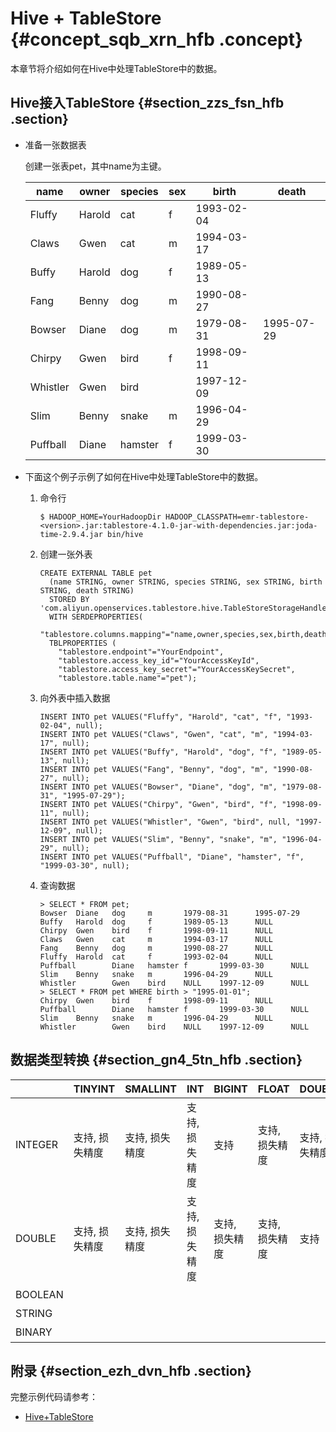 # Hive + TableStore {#concept_sqb_xrn_hfb .concept}

本章节将介绍如何在Hive中处理TableStore中的数据。

## Hive接入TableStore {#section_zzs_fsn_hfb .section}

-   准备一张数据表

    创建一张表pet，其中name为主键。

    |name|owner|species|sex|birth|death|
    |----|-----|-------|---|-----|-----|
    |Fluffy|Harold|cat|f|1993-02-04| |
    |Claws|Gwen|cat|m|1994-03-17| |
    |Buffy|Harold|dog|f|1989-05-13| |
    |Fang|Benny|dog|m|1990-08-27| |
    |Bowser|Diane|dog|m|1979-08-31|1995-07-29|
    |Chirpy|Gwen|bird|f|1998-09-11| |
    |Whistler|Gwen|bird| |1997-12-09| |
    |Slim|Benny|snake|m|1996-04-29| |
    |Puffball|Diane|hamster|f|1999-03-30| |

-   下面这个例子示例了如何在Hive中处理TableStore中的数据。
    1.  命令行

        ```
        $ HADOOP_HOME=YourHadoopDir HADOOP_CLASSPATH=emr-tablestore-<version>.jar:tablestore-4.1.0-jar-with-dependencies.jar:joda-time-2.9.4.jar bin/hive
        ```

    2.  创建一张外表

        ```
        CREATE EXTERNAL TABLE pet
          (name STRING, owner STRING, species STRING, sex STRING, birth STRING, death STRING)
          STORED BY 'com.aliyun.openservices.tablestore.hive.TableStoreStorageHandler'
          WITH SERDEPROPERTIES(
            "tablestore.columns.mapping"="name,owner,species,sex,birth,death")
          TBLPROPERTIES (
            "tablestore.endpoint"="YourEndpoint",
            "tablestore.access_key_id"="YourAccessKeyId",
            "tablestore.access_key_secret"="YourAccessKeySecret",
            "tablestore.table.name"="pet");
        ```

    3.  向外表中插入数据

        ```
        INSERT INTO pet VALUES("Fluffy", "Harold", "cat", "f", "1993-02-04", null);
        INSERT INTO pet VALUES("Claws", "Gwen", "cat", "m", "1994-03-17", null);
        INSERT INTO pet VALUES("Buffy", "Harold", "dog", "f", "1989-05-13", null);
        INSERT INTO pet VALUES("Fang", "Benny", "dog", "m", "1990-08-27", null);
        INSERT INTO pet VALUES("Bowser", "Diane", "dog", "m", "1979-08-31", "1995-07-29");
        INSERT INTO pet VALUES("Chirpy", "Gwen", "bird", "f", "1998-09-11", null);
        INSERT INTO pet VALUES("Whistler", "Gwen", "bird", null, "1997-12-09", null);
        INSERT INTO pet VALUES("Slim", "Benny", "snake", "m", "1996-04-29", null);
        INSERT INTO pet VALUES("Puffball", "Diane", "hamster", "f", "1999-03-30", null);
        ```

    4.  查询数据

        ```
        > SELECT * FROM pet;
        Bowser  Diane   dog     m       1979-08-31      1995-07-29
        Buffy   Harold  dog     f       1989-05-13      NULL
        Chirpy  Gwen    bird    f       1998-09-11      NULL
        Claws   Gwen    cat     m       1994-03-17      NULL
        Fang    Benny   dog     m       1990-08-27      NULL
        Fluffy  Harold  cat     f       1993-02-04      NULL
        Puffball        Diane   hamster f       1999-03-30      NULL
        Slim    Benny   snake   m       1996-04-29      NULL
        Whistler        Gwen    bird    NULL    1997-12-09      NULL
        > SELECT * FROM pet WHERE birth > "1995-01-01";
        Chirpy  Gwen    bird    f       1998-09-11      NULL
        Puffball        Diane   hamster f       1999-03-30      NULL
        Slim    Benny   snake   m       1996-04-29      NULL
        Whistler        Gwen    bird    NULL    1997-12-09      NULL
        ```


## 数据类型转换 {#section_gn4_5tn_hfb .section}

| |TINYINT|SMALLINT|INT|BIGINT|FLOAT|DOUBLE|BOOLEAN|STRING|BINARY|
|--|-------|--------|---|------|-----|------|-------|------|------|
|INTEGER|支持, 损失精度|支持, 损失精度|支持, 损失精度|支持|支持, 损失精度|支持, 损失精度| | | |
|DOUBLE|支持, 损失精度|支持, 损失精度|支持, 损失精度|支持, 损失精度|支持, 损失精度|支持| | | |
|BOOLEAN| | | | | | |支持| | |
|STRING| | | | | | | |支持| |
|BINARY| | | | | | | | |支持|

## 附录 {#section_ezh_dvn_hfb .section}

完整示例代码请参考：

-   [Hive+TableStore](https://github.com/aliyun/aliyun-emapreduce-sdk/blob/master/examples/src/main/java/com/aliyun/openservices/tablestore/pet.sql)

